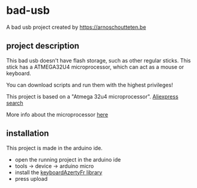 # bad-usb

A bad usb project created by https://arnoschoutteten.be

## project description

This bad usb doesn't have flash storage, such as other regular sticks. This stick has a ATMEGA32U4 microprocessor, which can act as a mouse or keyboard.

You can download scripts and run them with the highest privileges!

This project is based on a "Atmega 32u4 microprocessor".
[Aliexpress search](https://nl.aliexpress.com/wholesale?catId=0&initiative_id=SB_20220323085714&SearchText=atmega+32u4+usb)

More info about the microprocessor [here](https://www.arduino.cc/reference/en/libraries/keyboardazertyfr/)


## installation

This project is made in the arduino ide.

* open the running project in the arduino ide
* tools -> device -> arduino micro
* install the [keyboardAzertyFr library](https://www.arduino.cc/reference/en/libraries/keyboardazertyfr/)
* press upload  